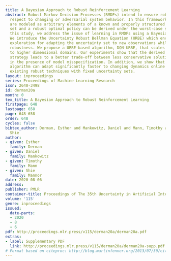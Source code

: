 ```yaml
---
title: A Bayesian Approach to Robust Reinforcement Learning
abstract: Robust Markov Decision Processes (RMDPs) intend to ensure robustness with
  respect to changing or adversarial system behavior. In this framework, transitions
  are modeled as arbitrary elements of a known and properly structured uncertainty
  set and a robust optimal policy can be derived under the worst-case scenario. In
  this study, we address the issue of learning in RMDPs using a Bayesian approach.
  We introduce the Uncertainty Robust Bellman Equation (URBE) which encourages safe
  exploration for adapting the uncertainty set to new observations while preserving
  robustness. We propose a URBE-based algorithm, DQN-URBE, that scales this method
  to higher dimensional domains. Our experiments show that the derived URBE-based
  strategy leads to a better trade-off between less conservative solutions and robustness
  in the presence of model misspecification. In addition, we show that the DQN-URBE
  algorithm can adapt significantly faster to changing dynamics online compared to
  existing robust techniques with fixed uncertainty sets.
layout: inproceedings
series: Proceedings of Machine Learning Research
issn: 2640-3498
id: derman20a
month: 0
tex_title: A Bayesian Approach to Robust Reinforcement Learning
firstpage: 648
lastpage: 658
page: 648-658
order: 648
cycles: false
bibtex_author: Derman, Esther and Mankowitz, Daniel and Mann, Timothy and Mannor,
  Shie
author:
- given: Esther
  family: Derman
- given: Daniel
  family: Mankowitz
- given: Timothy
  family: Mann
- given: Shie
  family: Mannor
date: 2020-08-06
address: 
publisher: PMLR
container-title: Proceedings of The 35th Uncertainty in Artificial Intelligence Conference
volume: '115'
genre: inproceedings
issued:
  date-parts:
  - 2020
  - 8
  - 6
pdf: http://proceedings.mlr.press/v115/derman20a/derman20a.pdf
extras:
- label: Supplementary PDF
  link: http://proceedings.mlr.press/v115/derman20a/derman20a-supp.pdf
# Format based on citeproc: http://blog.martinfenner.org/2013/07/30/citeproc-yaml-for-bibliographies/
---
```

